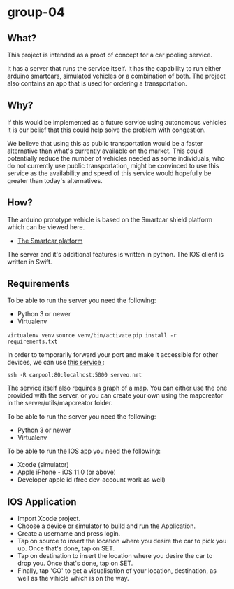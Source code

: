 # group-04

## What?
This project is intended as a proof of concept for a car pooling service. 

It has a server that runs the service itself.
It has the capability to run either arduino smartcars, simulated vehicles or a combination of both. 
The project also contains an app that is used for ordering a transportation.
## Why?
If this would be implemented as a future service using autonomous vehicles it is our belief that this could help solve the problem with congestion.

We believe that using this as public transportation would be a faster alternative than what's currently available on the market.
This could potentially reduce the number of vehicles needed as some individuals, who do not currently use public transportation, might be convinced to use this service
as the availability and speed of this service would hopefully be greater than today's alternatives.

## How?
The arduino prototype vehicle is based on the Smartcar shield platform which can be viewed here.
* [The Smartcar platform](http://plat.is/smartcar)

The server and  it's additional features is written in python.
The IOS client is written in Swift.


## Requirements
To be able to run the server you need the following:

* Python 3 or newer
* Virtualenv

`virtualenv venv`
`source venv/bin/activate`
`pip install -r requirements.txt`

In order to temporarily forward your port and make it accessible for other devices, we can use <a href="https://serveo.net/"> this service </a>:

`ssh -R carpool:80:localhost:5000 serveo.net`

The service itself also requires a graph of a map.
You can either use the one provided with the server, or you can create your own using the mapcreator in the server/utils/mapcreator folder. 

To be able to run the server you need the following:

* Python 3 or newer
* Virtualenv

To be able to run the IOS app you need the following:

* Xcode (simulator)
* Apple iPhone - iOS 11.0 (or above)
* Developer apple id (free dev-account work as well)


## IOS Application

* Import Xcode project.
* Choose a device or simulator to build and run the Application.
* Create a username and press login.
* Tap on source to insert the location where you desire the car to pick you up. Once that's done, tap on SET.
* Tap on destination to insert the location where you desire the car to drop you. Once that's done, tap on SET.
* Finally, tap 'GO' to get a visualisation of your location, destination, as well as the vihicle which is on the way.
